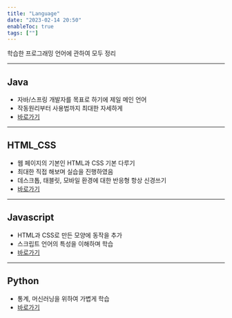 ```yaml
---
title: "Language"
date: "2023-02-14 20:50"
enableToc: true
tags: [""]
---
```


학습한 프로그래밍 언어에 관하여 모두 정리

<hr>

## Java 

- 자바/스프링 개발자를 목표로 하기에 제일 메인 언어
- 작동원리부터 사용법까지 최대한 자세하게
- [바로가기](notes/TIL/fragment/lang/java/java)

<hr>

## HTML_CSS

- 웹 페이지의 기본인 HTML과 CSS 기본 다루기
- 최대한 직접 해보며 실습을 진행하였음
- 데스크톱, 태블릿, 모바일 환경에 대한 반응형 항상 신경쓰기
- [바로가기](notes/TIL/fragment/lang/html_css/html_css)

<hr>

## Javascript

- HTML과 CSS로 만든 모양에 동작을 추가
- 스크립트 언어의 특성을 이해하며 학습
- [바로가기](notes/TIL/fragment/lang/javascript/javascript)

<hr>

## Python

- 통계, 머신러닝을 위하여 가볍게 학습
- [바로가기](notes/TIL/fragment/lang/python/python)